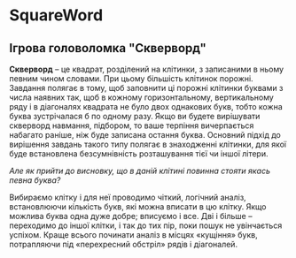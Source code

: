 # SquareWord  
## Ігрова головоломка "Скверворд" ##  
**Скверворд** – це квадрат, розділений на клітинки, з записаними в ньому певним чином словами. При цьому більшість клітинок порожні.  
Завдання полягає в тому, щоб заповнити ці порожні клітинки буквами з числа наявних так, щоб в кожному горизонтальному, вертикальному ряду і в діагоналях квадрата не було двох однакових букв, тобто кожна буква зустрічалася б по одному разу. Якщо ви будете вирішувати скверворд навмання, підбором, то ваше терпіння вичерпається набагато раніше, ніж буде записана остання буква. Основний підхід до вирішення завдань такого типу полягає в знаходженні клітинки, для якої буде встановлена безсумнівність розташування тієї чи іншої літери.  
  
  *Але як прийти до висновку, що в даній клітині повинна стояти якась певна буква?*  
      
Вибираємо клітку і для неї проводимо чіткий, логічний аналіз, встановлюючи кількість букв, які можна вписати в цю клітку. Якщо можлива буква одна дуже добре; вписуємо і все. Дві і більше – переходимо до іншої клітки, і так до тих пір, поки пошук не увінчається успіхом. Краще всього починати аналіз в місцях «кущіння» букв, потрапляючи під «перехресний обстріл» рядів і діагоналей.  
